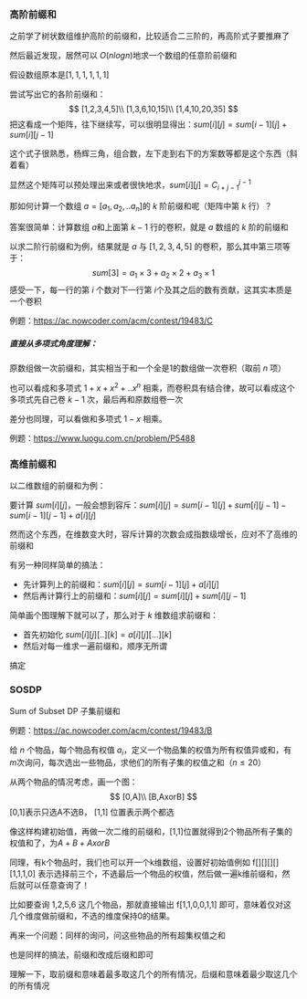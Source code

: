 ### 高阶前缀和

之前学了树状数组维护高阶的前缀和，比较适合二三阶的，再高阶式子要推麻了

然后最近发现，居然可以 $O(nlogn)$​ 地求一个数组的任意阶前缀和

假设数组原本是$[1,1,1,1,1,1]$​

尝试写出它的各阶前缀和：
$$
[1,2,3,4,5]\\
[1,3,6,10,15]\\
[1,4,10,20,35]
$$
把这看成一个矩阵，往下继续写，可以很明显得出：$sum[i][j] = sum[i-1][j]+sum[i][j-1]$

这个式子很熟悉，杨辉三角，组合数，左下走到右下的方案数等都是这个东西（斜着看）

显然这个矩阵可以预处理出来或者很快地求，$sum[i][j] = C_{i+j-1}^{j-1}$

那如何计算一个数组 $a=[a_1,a_2,..a_n]$​ 的 $k$​ 阶前缀和呢（矩阵中第 $k$ 行）？

答案很简单：计算数组 $a$​​​​ 和上面第 $k-1$​​​ 行的卷积，就是 $a$​​​  数组的 $k$​​​​ 阶的前缀和

以求二阶行前缀和为例，结果就是 $a$ 与 $[1,2,3,4,5]$ 的卷积，那么其中第三项等于：
$$
sum[3] = a_1\times3 + a_2\times2 + a_3\times1
$$
感受一下，每一行的第 $i$ 个数对下一行第 $i$​ 个及其之后的数有贡献，这其实本质是一个卷积

例题：https://ac.nowcoder.com/acm/contest/19483/C

##### 直接从多项式角度理解：

原数组做一次前缀和，其实相当于和一个全是1的数组做一次卷积（取前 $n$ 项）

也可以看成和多项式 $1+x+x^2+..x^n$ 相乘，而卷积具有结合律，故可以看成这个多项式先自己卷 $k-1$ 次，最后再和原数组卷一次

差分也同理，可以看做和多项式 $1-x$ 相乘。

例题：https://www.luogu.com.cn/problem/P5488



### 高维前缀和

以二维数组的前缀和为例：

要计算 $sum[i][j]$​，一般会想到容斥：$sum[i][j] = sum[i-1][j] +sum[i][j-1] - sum[i-1][j-1]+a[i][j]$​

然而这个东西，在维数变大时，容斥计算的次数会成指数级增长，应对不了高维的前缀和

有另一种同样简单的搞法：

- 先计算列上的前缀和：$sum[i][j] = sum[i-1][j] +a[i][j]$
- 然后再计算行上的前缀和：$sum[i][j]= sum[i][j] + sum[i][j-1]$​

简单画个图理解下就可以了，那么对于 $k$ 维数组求前缀和：

- 首先初始化 $sum[i][j][..][k]=a[i][j][...][k]$​
- 然后对每一维求一遍前缀和，顺序无所谓

搞定



### SOSDP

Sum of Subset DP 子集前缀和

例题：https://ac.nowcoder.com/acm/contest/19483/B

给 $n$ 个物品，每个物品有权值 $a_i$，定义一个物品集的权值为所有权值异或和，有 $m$​ 次询问，每次选出一些物品，求他们的所有子集的权值之和（$n \le 20$）

从两个物品的情况考虑，画一个图：
$$
[0,A]\\
[B,AxorB]
$$
[0,1]表示只选A不选B， [1,1] 位置表示两个都选

像这样构建初始值，再做一次二维的前缀和，[1,1]位置就得到2个物品所有子集的权值和了，为$A+B+AxorB$

同理，有k个物品时，我们也可以开一个k维数组，设置好初始值例如 f[][][][][1,1,1,0] 表示选择前三个，不选最后一个物品的权值，然后做一遍k维前缀和，然后就可以任意查询了！

比如要查询 1,2,5,6 这几个物品，那就直接输出 f[1,1,0,0,1,1] 即可，意味着仅对这几个维度做前缀和，不选的维度保持0的结果。



再来一个问题：同样的询问，问这些物品的所有超集权值之和

也是同样的搞法，前缀和改成后缀和即可

理解一下，取前缀和意味着最多取这几个的所有情况，后缀和意味着最少取这几个的所有情况